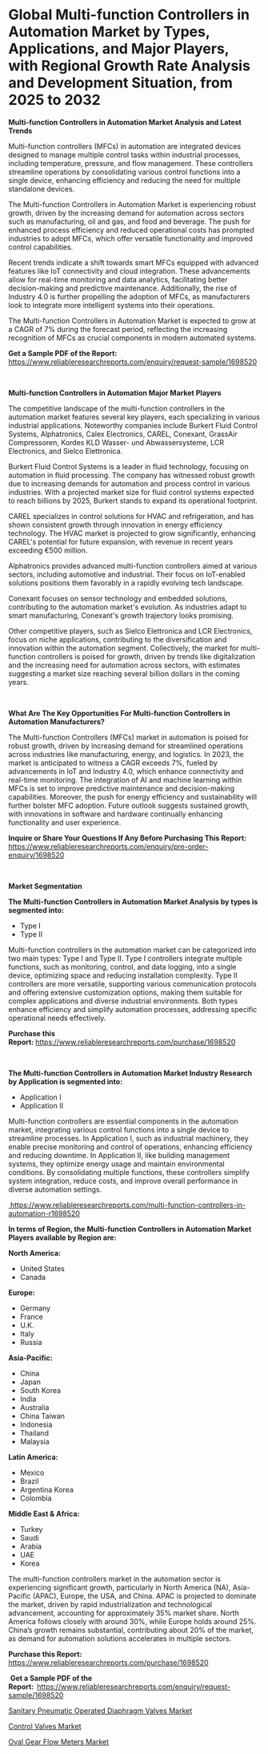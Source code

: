 <p><h1>Global Multi-function Controllers in Automation Market by Types, Applications, and Major Players, with Regional Growth Rate Analysis and Development Situation, from 2025 to 2032</h1></p><p><strong>Multi-function Controllers in Automation Market Analysis and Latest Trends</strong></p>
<p><p>Multi-function controllers (MFCs) in automation are integrated devices designed to manage multiple control tasks within industrial processes, including temperature, pressure, and flow management. These controllers streamline operations by consolidating various control functions into a single device, enhancing efficiency and reducing the need for multiple standalone devices. </p><p>The Multi-function Controllers in Automation Market is experiencing robust growth, driven by the increasing demand for automation across sectors such as manufacturing, oil and gas, and food and beverage. The push for enhanced process efficiency and reduced operational costs has prompted industries to adopt MFCs, which offer versatile functionality and improved control capabilities. </p><p>Recent trends indicate a shift towards smart MFCs equipped with advanced features like IoT connectivity and cloud integration. These advancements allow for real-time monitoring and data analytics, facilitating better decision-making and predictive maintenance. Additionally, the rise of Industry 4.0 is further propelling the adoption of MFCs, as manufacturers look to integrate more intelligent systems into their operations. </p><p>The Multi-function Controllers in Automation Market is expected to grow at a CAGR of 7% during the forecast period, reflecting the increasing recognition of MFCs as crucial components in modern automated systems.</p></p>
<p><strong>Get a Sample PDF of the Report:&nbsp;</strong> <a href="https://www.reliableresearchreports.com/enquiry/request-sample/1698520?utm_campaign=40&utm_medium=2&utm_source=Github&utm_content=ia&utm_term=09012025&utm_id=multi-function-controllers-in-automation">https://www.reliableresearchreports.com/enquiry/request-sample/1698520</a></p>
<p>&nbsp;</p>
<p><strong>Multi-function Controllers in Automation Major Market Players</strong></p>
<p><p>The competitive landscape of the multi-function controllers in the automation market features several key players, each specializing in various industrial applications. Noteworthy companies include Burkert Fluid Control Systems, Alphatronics, Calex Electronics, CAREL, Conexant, GrassAir Compressoren, Kordes KLD Wasser- und Abwassersysteme, LCR Electronics, and Sielco Elettronica.</p><p>Burkert Fluid Control Systems is a leader in fluid technology, focusing on automation in fluid processing. The company has witnessed robust growth due to increasing demands for automation and process control in various industries. With a projected market size for fluid control systems expected to reach billions by 2025, Burkert stands to expand its operational footprint.</p><p>CAREL specializes in control solutions for HVAC and refrigeration, and has shown consistent growth through innovation in energy efficiency technology. The HVAC market is projected to grow significantly, enhancing CAREL's potential for future expansion, with revenue in recent years exceeding €500 million.</p><p>Alphatronics provides advanced multi-function controllers aimed at various sectors, including automotive and industrial. Their focus on IoT-enabled solutions positions them favorably in a rapidly evolving tech landscape.</p><p>Conexant focuses on sensor technology and embedded solutions, contributing to the automation market's evolution. As industries adapt to smart manufacturing, Conexant's growth trajectory looks promising.</p><p>Other competitive players, such as Sielco Elettronica and LCR Electronics, focus on niche applications, contributing to the diversification and innovation within the automation segment. Collectively, the market for multi-function controllers is poised for growth, driven by trends like digitalization and the increasing need for automation across sectors, with estimates suggesting a market size reaching several billion dollars in the coming years.</p></p>
<p>&nbsp;</p>
<p><strong>What Are The Key Opportunities For Multi-function Controllers in Automation Manufacturers?</strong></p>
<p><p>The Multi-function Controllers (MFCs) market in automation is poised for robust growth, driven by increasing demand for streamlined operations across industries like manufacturing, energy, and logistics. In 2023, the market is anticipated to witness a CAGR exceeds 7%, fueled by advancements in IoT and Industry 4.0, which enhance connectivity and real-time monitoring. The integration of AI and machine learning within MFCs is set to improve predictive maintenance and decision-making capabilities. Moreover, the push for energy efficiency and sustainability will further bolster MFC adoption. Future outlook suggests sustained growth, with innovations in software and hardware continually enhancing functionality and user experience.</p></p>
<p><strong>Inquire or Share Your Questions If Any Before Purchasing This Report:</strong> <a href="https://www.reliableresearchreports.com/enquiry/pre-order-enquiry/1698520?utm_campaign=40&utm_medium=2&utm_source=Github&utm_content=ia&utm_term=09012025&utm_id=multi-function-controllers-in-automation">https://www.reliableresearchreports.com/enquiry/pre-order-enquiry/1698520</a></p>
<p>&nbsp;</p>
<p><strong>Market Segmentation</strong></p>
<p><strong>The Multi-function Controllers in Automation Market Analysis by types is segmented into:</strong></p>
<p><ul><li>Type I</li><li>Type II</li></ul></p>
<p><p>Multi-function controllers in the automation market can be categorized into two main types: Type I and Type II. Type I controllers integrate multiple functions, such as monitoring, control, and data logging, into a single device, optimizing space and reducing installation complexity. Type II controllers are more versatile, supporting various communication protocols and offering extensive customization options, making them suitable for complex applications and diverse industrial environments. Both types enhance efficiency and simplify automation processes, addressing specific operational needs effectively.</p></p>
<p><strong>Purchase this Report:&nbsp;</strong><a href="https://www.reliableresearchreports.com/purchase/1698520?utm_campaign=40&utm_medium=2&utm_source=Github&utm_content=ia&utm_term=09012025&utm_id=multi-function-controllers-in-automation">https://www.reliableresearchreports.com/purchase/1698520</a></p>
<p>&nbsp;</p>
<p><strong>The Multi-function Controllers in Automation Market Industry Research by Application is segmented into:</strong></p>
<p><ul><li>Application I</li><li>Application II</li></ul></p>
<p><p>Multi-function controllers are essential components in the automation market, integrating various control functions into a single device to streamline processes. In Application I, such as industrial machinery, they enable precise monitoring and control of operations, enhancing efficiency and reducing downtime. In Application II, like building management systems, they optimize energy usage and maintain environmental conditions. By consolidating multiple functions, these controllers simplify system integration, reduce costs, and improve overall performance in diverse automation settings.</p></p>
<p><a href="https://www.reliableresearchreports.com/multi-function-controllers-in-automation-r1698520?utm_campaign=40&utm_medium=2&utm_source=Github&utm_content=ia&utm_term=09012025&utm_id=multi-function-controllers-in-automation">&nbsp;https://www.reliableresearchreports.com/multi-function-controllers-in-automation-r1698520</a></p>
<p><strong>In terms of Region, the Multi-function Controllers in Automation Market Players available by Region are:</strong></p>
<p>
    <p> <strong> North America: </strong>
        <ul>
            <li>United States</li>
            <li>Canada</li>
        </ul>
        </p> 
    <p> <strong> Europe: </strong>
        <ul>
            <li>Germany</li>
            <li>France</li>
            <li>U.K.</li>
            <li>Italy</li>
            <li>Russia</li>
        </ul>
        </p> 
    <p> <strong> Asia-Pacific: </strong>
        <ul>
            <li>China</li>
            <li>Japan</li>
            <li>South Korea</li>
            <li>India</li>
            <li>Australia</li>
            <li>China Taiwan</li>
            <li>Indonesia</li>
            <li>Thailand</li>
            <li>Malaysia</li>
        </ul>
        </p> 
    <p> <strong> Latin America: </strong>
        <ul>
            <li>Mexico</li>
            <li>Brazil</li>
            <li>Argentina Korea</li>
            <li>Colombia</li>
        </ul>
        </p> 
    <p> <strong> Middle East & Africa: </strong>
        <ul>
            <li>Turkey</li>
            <li>Saudi</li>
            <li>Arabia</li>
            <li>UAE</li>
            <li>Korea</li>
        </ul>
    </p>
    </p>
<p><p>The multi-function controllers market in the automation sector is experiencing significant growth, particularly in North America (NA), Asia-Pacific (APAC), Europe, the USA, and China. APAC is projected to dominate the market, driven by rapid industrialization and technological advancement, accounting for approximately 35% market share. North America follows closely with around 30%, while Europe holds around 25%. China’s growth remains substantial, contributing about 20% of the market, as demand for automation solutions accelerates in multiple sectors.</p></p>
<p><strong>Purchase this Report: </strong><a href="https://www.reliableresearchreports.com/purchase/1698520?utm_campaign=40&utm_medium=2&utm_source=Github&utm_content=ia&utm_term=09012025&utm_id=multi-function-controllers-in-automation">https://www.reliableresearchreports.com/purchase/1698520</a></p>
<p>&nbsp;<strong>Get a Sample PDF of the Report:&nbsp;&nbsp;</strong><a href="https://www.reliableresearchreports.com/enquiry/request-sample/1698520?utm_campaign=40&utm_medium=2&utm_source=Github&utm_content=ia&utm_term=09012025&utm_id=multi-function-controllers-in-automation">https://www.reliableresearchreports.com/enquiry/request-sample/1698520</a></p>
<p><strong></strong></p>
<p><p><a href="https://github.com/lvaill871987/Market-Research-Report-List-1/blob/main/sanitary-pneumatic-operated-diaphragm-valves-market.md?utm_campaign=40&utm_medium=2&utm_source=Github&utm_content=ia&utm_term=09012025&utm_id=multi-function-controllers-in-automation">Sanitary Pneumatic Operated Diaphragm Valves Market</a></p><p><a href="https://github.com/klaassenmackenzie6/Market-Research-Report-List-1/blob/main/control-valves-market.md?utm_campaign=40&utm_medium=2&utm_source=Github&utm_content=ia&utm_term=09012025&utm_id=multi-function-controllers-in-automation">Control Valves Market</a></p><p><a href="https://github.com/tanekacalderon743/Market-Research-Report-List-1/blob/main/oval-gear-flow-meters-market.md?utm_campaign=40&utm_medium=2&utm_source=Github&utm_content=ia&utm_term=09012025&utm_id=multi-function-controllers-in-automation">Oval Gear Flow Meters Market</a></p></p>